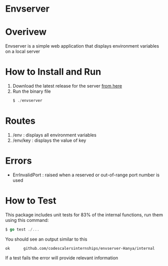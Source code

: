 # Envserver
# Overivew
Envserver is a simple web application that displays environment variables on a local server
# How to Install and Run
1. Download the latest release for the server [from here](https://github.com/codescalersinternships/envserver-Hanya/releases/latest)
2. Run the binary file
    ```go
    $ ./envserver
    ```
# Routes
1. /env : displays all environment variables
2. /env/key : displays the value of key
# Errors
- ErrInvalidPort : raised when a reserved or out-of-range port number is used 
# How to Test
This package includes unit tests for 83% of the internal functions, run them using this command:
```go
$ go test ./...
```
You should see an output similar to this
```
ok      github.com/codescalersinternships/envserver-Hanya/internal 
```
If a test fails the error will provide relevant information